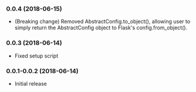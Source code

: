 ### 0.0.4 (2018-06-15)
* (Breaking change) Removed AbstractConfig.to_object(), allowing user to simply return the AbstractConfig object to Flask's config.from_object(). 

### 0.0.3 (2018-06-14)
* Fixed setup script

### 0.0.1-0.0.2 (2018-06-14)
* Initial release
